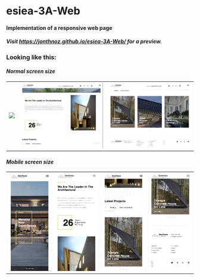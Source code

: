 # esiea-3A-Web

#### Implementation of a responsive web page  
##### Visit https://jonthnoz.github.io/esiea-3A-Web/ for a preview.  

### Looking like this: 

<p> </p>
<p> </p>
<h4><i>Normal screen size</i></h4>
<table>
  <tr>
    <td><img src="screenshots/normal_1.png?raw=true" width="420px"</td>
    <td><img src="screenshots/normal_2.png?raw=true" width="420px"</td>
    <td><img src="screenshots/normal_3.png?raw=true" width="420px"</td>
  </tr>
</table>
<h4><i>Mobile screen size</i></h4>
<table>
  <tr>
    <td><img src="screenshots/small_1.png?raw=true" width="220px"</td>
    <td><img src="screenshots/small_2.png?raw=true" width="220px"</td>
    <td><img src="screenshots/small_3.png?raw=true" width="220px"</td>
    <td><img src="screenshots/small_4.png?raw=true" width="220px"</td>
  </tr>
</table>
